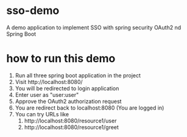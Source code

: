# sso-demo
A demo application to implement SSO with spring security OAuth2 nd Spring Boot

# how to run this demo
1. Run all three spring boot application in the project
2. Visit http://localhost:8080/
3. You will be redirected to login application
4. Enter user as "user:user"
5. Approve the OAuth2 authorization request
6. You are redirect back to localhost:8080 (You are logged in)
7. You can try URLs like
    1. http://localhost:8080/resource1/user
    2. http://localhost:8080/resource1/greet